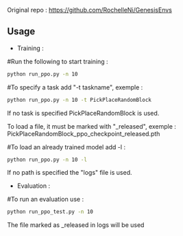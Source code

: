 Original repo : https://github.com/RochelleNi/GenesisEnvs

## Usage ##

- Training :

#Run the following to start training :
```bash
python run_ppo.py -n 10
```

#To specify a task add "-t taskname", exemple :
```bash
python run_ppo.py -n 10 -t PickPlaceRandomBlock
```
If no task is specified PickPlaceRandomBlock is used.

To load a file, it must be marked with "_released", exemple : PickPlaceRandomBlock_ppo_checkpoint_released.pth

#To load an already trained model add -l :
```bash
python run_ppo.py -n 10 -l
```
If no path is specified the "logs" file is used.

- Evaluation :

#To run an evaluation use :
```bash
python run_ppo_test.py -n 10
```
The file marked as _released in logs will be used
